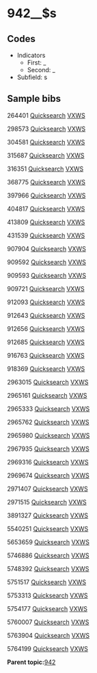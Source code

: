 # 942\_\_$s

## Codes

-   Indicators
    -   First: \_
    -   Second: \_
-   Subfield: s

## Sample bibs

264401 [Quicksearch](https://search.library.yale.edu/catalog/264401) [VXWS](http://prodorbis.library.yale.edu:7014/vxws/GetHoldingsService?bibId=264401)

298573 [Quicksearch](https://search.library.yale.edu/catalog/298573) [VXWS](http://prodorbis.library.yale.edu:7014/vxws/GetHoldingsService?bibId=298573)

304581 [Quicksearch](https://search.library.yale.edu/catalog/304581) [VXWS](http://prodorbis.library.yale.edu:7014/vxws/GetHoldingsService?bibId=304581)

315687 [Quicksearch](https://search.library.yale.edu/catalog/315687) [VXWS](http://prodorbis.library.yale.edu:7014/vxws/GetHoldingsService?bibId=315687)

316351 [Quicksearch](https://search.library.yale.edu/catalog/316351) [VXWS](http://prodorbis.library.yale.edu:7014/vxws/GetHoldingsService?bibId=316351)

368775 [Quicksearch](https://search.library.yale.edu/catalog/368775) [VXWS](http://prodorbis.library.yale.edu:7014/vxws/GetHoldingsService?bibId=368775)

397966 [Quicksearch](https://search.library.yale.edu/catalog/397966) [VXWS](http://prodorbis.library.yale.edu:7014/vxws/GetHoldingsService?bibId=397966)

404817 [Quicksearch](https://search.library.yale.edu/catalog/404817) [VXWS](http://prodorbis.library.yale.edu:7014/vxws/GetHoldingsService?bibId=404817)

413809 [Quicksearch](https://search.library.yale.edu/catalog/413809) [VXWS](http://prodorbis.library.yale.edu:7014/vxws/GetHoldingsService?bibId=413809)

431539 [Quicksearch](https://search.library.yale.edu/catalog/431539) [VXWS](http://prodorbis.library.yale.edu:7014/vxws/GetHoldingsService?bibId=431539)

907904 [Quicksearch](https://search.library.yale.edu/catalog/907904) [VXWS](http://prodorbis.library.yale.edu:7014/vxws/GetHoldingsService?bibId=907904)

909592 [Quicksearch](https://search.library.yale.edu/catalog/909592) [VXWS](http://prodorbis.library.yale.edu:7014/vxws/GetHoldingsService?bibId=909592)

909593 [Quicksearch](https://search.library.yale.edu/catalog/909593) [VXWS](http://prodorbis.library.yale.edu:7014/vxws/GetHoldingsService?bibId=909593)

909721 [Quicksearch](https://search.library.yale.edu/catalog/909721) [VXWS](http://prodorbis.library.yale.edu:7014/vxws/GetHoldingsService?bibId=909721)

912093 [Quicksearch](https://search.library.yale.edu/catalog/912093) [VXWS](http://prodorbis.library.yale.edu:7014/vxws/GetHoldingsService?bibId=912093)

912643 [Quicksearch](https://search.library.yale.edu/catalog/912643) [VXWS](http://prodorbis.library.yale.edu:7014/vxws/GetHoldingsService?bibId=912643)

912656 [Quicksearch](https://search.library.yale.edu/catalog/912656) [VXWS](http://prodorbis.library.yale.edu:7014/vxws/GetHoldingsService?bibId=912656)

912685 [Quicksearch](https://search.library.yale.edu/catalog/912685) [VXWS](http://prodorbis.library.yale.edu:7014/vxws/GetHoldingsService?bibId=912685)

916763 [Quicksearch](https://search.library.yale.edu/catalog/916763) [VXWS](http://prodorbis.library.yale.edu:7014/vxws/GetHoldingsService?bibId=916763)

918369 [Quicksearch](https://search.library.yale.edu/catalog/918369) [VXWS](http://prodorbis.library.yale.edu:7014/vxws/GetHoldingsService?bibId=918369)

2963015 [Quicksearch](https://search.library.yale.edu/catalog/2963015) [VXWS](http://prodorbis.library.yale.edu:7014/vxws/GetHoldingsService?bibId=2963015)

2965161 [Quicksearch](https://search.library.yale.edu/catalog/2965161) [VXWS](http://prodorbis.library.yale.edu:7014/vxws/GetHoldingsService?bibId=2965161)

2965333 [Quicksearch](https://search.library.yale.edu/catalog/2965333) [VXWS](http://prodorbis.library.yale.edu:7014/vxws/GetHoldingsService?bibId=2965333)

2965762 [Quicksearch](https://search.library.yale.edu/catalog/2965762) [VXWS](http://prodorbis.library.yale.edu:7014/vxws/GetHoldingsService?bibId=2965762)

2965980 [Quicksearch](https://search.library.yale.edu/catalog/2965980) [VXWS](http://prodorbis.library.yale.edu:7014/vxws/GetHoldingsService?bibId=2965980)

2967935 [Quicksearch](https://search.library.yale.edu/catalog/2967935) [VXWS](http://prodorbis.library.yale.edu:7014/vxws/GetHoldingsService?bibId=2967935)

2969316 [Quicksearch](https://search.library.yale.edu/catalog/2969316) [VXWS](http://prodorbis.library.yale.edu:7014/vxws/GetHoldingsService?bibId=2969316)

2969674 [Quicksearch](https://search.library.yale.edu/catalog/2969674) [VXWS](http://prodorbis.library.yale.edu:7014/vxws/GetHoldingsService?bibId=2969674)

2971407 [Quicksearch](https://search.library.yale.edu/catalog/2971407) [VXWS](http://prodorbis.library.yale.edu:7014/vxws/GetHoldingsService?bibId=2971407)

2971515 [Quicksearch](https://search.library.yale.edu/catalog/2971515) [VXWS](http://prodorbis.library.yale.edu:7014/vxws/GetHoldingsService?bibId=2971515)

3891327 [Quicksearch](https://search.library.yale.edu/catalog/3891327) [VXWS](http://prodorbis.library.yale.edu:7014/vxws/GetHoldingsService?bibId=3891327)

5540251 [Quicksearch](https://search.library.yale.edu/catalog/5540251) [VXWS](http://prodorbis.library.yale.edu:7014/vxws/GetHoldingsService?bibId=5540251)

5653659 [Quicksearch](https://search.library.yale.edu/catalog/5653659) [VXWS](http://prodorbis.library.yale.edu:7014/vxws/GetHoldingsService?bibId=5653659)

5746886 [Quicksearch](https://search.library.yale.edu/catalog/5746886) [VXWS](http://prodorbis.library.yale.edu:7014/vxws/GetHoldingsService?bibId=5746886)

5748392 [Quicksearch](https://search.library.yale.edu/catalog/5748392) [VXWS](http://prodorbis.library.yale.edu:7014/vxws/GetHoldingsService?bibId=5748392)

5751517 [Quicksearch](https://search.library.yale.edu/catalog/5751517) [VXWS](http://prodorbis.library.yale.edu:7014/vxws/GetHoldingsService?bibId=5751517)

5753313 [Quicksearch](https://search.library.yale.edu/catalog/5753313) [VXWS](http://prodorbis.library.yale.edu:7014/vxws/GetHoldingsService?bibId=5753313)

5754177 [Quicksearch](https://search.library.yale.edu/catalog/5754177) [VXWS](http://prodorbis.library.yale.edu:7014/vxws/GetHoldingsService?bibId=5754177)

5760007 [Quicksearch](https://search.library.yale.edu/catalog/5760007) [VXWS](http://prodorbis.library.yale.edu:7014/vxws/GetHoldingsService?bibId=5760007)

5763904 [Quicksearch](https://search.library.yale.edu/catalog/5763904) [VXWS](http://prodorbis.library.yale.edu:7014/vxws/GetHoldingsService?bibId=5763904)

5764199 [Quicksearch](https://search.library.yale.edu/catalog/5764199) [VXWS](http://prodorbis.library.yale.edu:7014/vxws/GetHoldingsService?bibId=5764199)

**Parent topic:**[942](../../tags/942/942.md)


